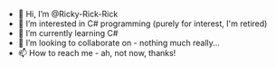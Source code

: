 - 👋 Hi, I’m @Ricky-Rick-Rick
- 👀 I’m interested in C# programming (purely for interest, I'm retired)
- 🌱 I’m currently learning C#
- 💞️ I’m looking to collaborate on - nothing much really...
- 📫 How to reach me - ah, not now, thanks!

<!---
Ricky-Rick-Rick/Ricky-Rick-Rick is a ✨ special ✨ repository because its `README.md` (this file) appears on your GitHub profile.
You can click the Preview link to take a look at your changes.
--->
